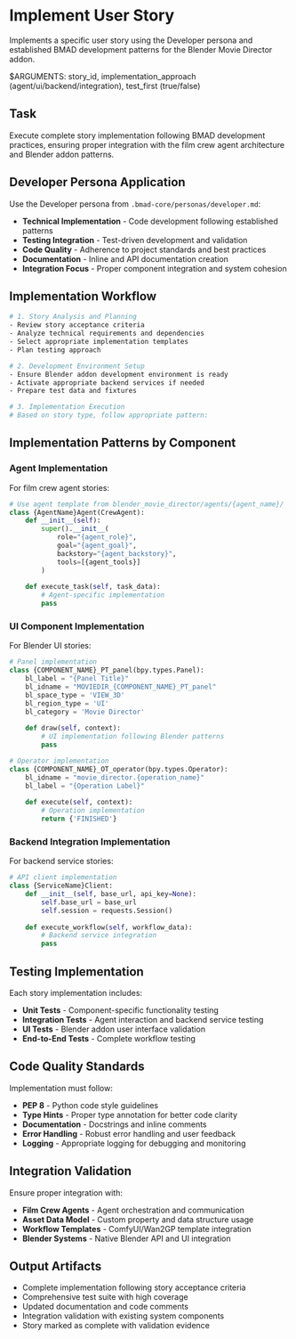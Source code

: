 # Implement User Story

Implements a specific user story using the Developer persona and established BMAD development patterns for the Blender Movie Director addon.

$ARGUMENTS: story_id, implementation_approach (agent/ui/backend/integration), test_first (true/false)

## Task
Execute complete story implementation following BMAD development practices, ensuring proper integration with the film crew agent architecture and Blender addon patterns.

## Developer Persona Application  
Use the Developer persona from `.bmad-core/personas/developer.md`:
- **Technical Implementation** - Code development following established patterns
- **Testing Integration** - Test-driven development and validation
- **Code Quality** - Adherence to project standards and best practices
- **Documentation** - Inline and API documentation creation
- **Integration Focus** - Proper component integration and system cohesion

## Implementation Workflow
```bash
# 1. Story Analysis and Planning
- Review story acceptance criteria
- Analyze technical requirements and dependencies
- Select appropriate implementation templates
- Plan testing approach

# 2. Development Environment Setup
- Ensure Blender addon development environment is ready
- Activate appropriate backend services if needed
- Prepare test data and fixtures

# 3. Implementation Execution
# Based on story type, follow appropriate pattern:
```

## Implementation Patterns by Component

### Agent Implementation
For film crew agent stories:
```python
# Use agent template from blender_movie_director/agents/{agent_name}/
class {AgentName}Agent(CrewAgent):
    def __init__(self):
        super().__init__(
            role="{agent_role}",
            goal="{agent_goal}",
            backstory="{agent_backstory}",
            tools=[{agent_tools}]
        )
    
    def execute_task(self, task_data):
        # Agent-specific implementation
        pass
```

### UI Component Implementation  
For Blender UI stories:
```python
# Panel implementation
class {COMPONENT_NAME}_PT_panel(bpy.types.Panel):
    bl_label = "{Panel Title}"
    bl_idname = "MOVIEDIR_{COMPONENT_NAME}_PT_panel"
    bl_space_type = 'VIEW_3D'
    bl_region_type = 'UI'
    bl_category = 'Movie Director'
    
    def draw(self, context):
        # UI implementation following Blender patterns
        pass

# Operator implementation
class {COMPONENT_NAME}_OT_operator(bpy.types.Operator):
    bl_idname = "movie_director.{operation_name}"
    bl_label = "{Operation Label}"
    
    def execute(self, context):
        # Operation implementation
        return {'FINISHED'}
```

### Backend Integration Implementation
For backend service stories:
```python
# API client implementation
class {ServiceName}Client:
    def __init__(self, base_url, api_key=None):
        self.base_url = base_url
        self.session = requests.Session()
    
    def execute_workflow(self, workflow_data):
        # Backend service integration
        pass
```

## Testing Implementation
Each story implementation includes:
- **Unit Tests** - Component-specific functionality testing
- **Integration Tests** - Agent interaction and backend service testing
- **UI Tests** - Blender addon user interface validation
- **End-to-End Tests** - Complete workflow testing

## Code Quality Standards
Implementation must follow:
- **PEP 8** - Python code style guidelines
- **Type Hints** - Proper type annotation for better code clarity
- **Documentation** - Docstrings and inline comments
- **Error Handling** - Robust error handling and user feedback
- **Logging** - Appropriate logging for debugging and monitoring

## Integration Validation
Ensure proper integration with:
- **Film Crew Agents** - Agent orchestration and communication
- **Asset Data Model** - Custom property and data structure usage
- **Workflow Templates** - ComfyUI/Wan2GP template integration
- **Blender Systems** - Native Blender API and UI integration

## Output Artifacts
- Complete implementation following story acceptance criteria
- Comprehensive test suite with high coverage
- Updated documentation and code comments  
- Integration validation with existing system components
- Story marked as complete with validation evidence